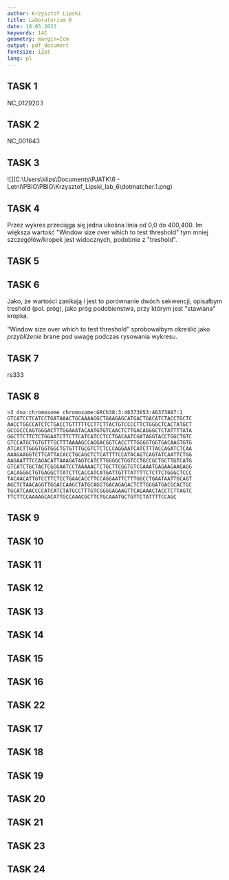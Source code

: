 ```yaml
---
author: Krzysztof Lipski
title: Laboratorium 6
date: 18.05.2023
keywords: 14C
geometry: margin=2cm
output: pdf_document
fontsize: 12pt
lang: pl
---
```


## TASK 1

NC_012920.1

## TASK 2

NC_001643

## TASK 3

![](C:\Users\klips\Documents\PJATK\6 - Letni\PBIO\PBIO\Krzysztof_Lipski_lab_6\dotmatcher.1.png)

## TASK 4

Przez wykres przeciąga się jedna ukośna linia od 0,0 do 400,400. Im większa wartość "Window size over which to test threshold" tym mniej szczegółów/kropek jest widocznych, podobnie z "treshold".

## TASK 5

## TASK 6

Jako, że wartości zanikają i jest to porównanie dwóch sekwencji, opisałbym treshold (pol. próg), jako próg podobienstwa, przy którym jest "stawiana" kropka.

“Window size over which to test threshold” spróbowałbym określić jako *przybliżenie* brane pod uwagę podczas rysowania wykresu.

## TASK 7

rs333

## TASK 8

```text
>3 dna:chromosome chromosome:GRCh38:3:46373053:46373887:1
GTCATCCTCATCCTGATAAACTGCAAAAGGCTGAAGAGCATGACTGACATCTACCTGCTC
AACCTGGCCATCTCTGACCTGTTTTTCCTTCTTACTGTCCCCTTCTGGGCTCACTATGCT
GCCGCCCAGTGGGACTTTGGAAATACAATGTGTCAACTCTTGACAGGGCTCTATTTTATA
GGCTTCTTCTCTGGAATCTTCTTCATCATCCTCCTGACAATCGATAGGTACCTGGCTGTC
GTCCATGCTGTGTTTGCTTTAAAAGCCAGGACGGTCACCTTTGGGGTGGTGACAAGTGTG
ATCACTTGGGTGGTGGCTGTGTTTGCGTCTCTCCCAGGAATCATCTTTACCAGATCTCAA
AAAGAAGGTCTTCATTACACCTGCAGCTCTCATTTTCCATACAGTCAGTATCAATTCTGG
AAGAATTTCCAGACATTAAAGATAGTCATCTTGGGGCTGGTCCTGCCGCTGCTTGTCATG
GTCATCTGCTACTCGGGAATCCTAAAAACTCTGCTTCGGTGTCGAAATGAGAAGAAGAGG
CACAGGGCTGTGAGGCTTATCTTCACCATCATGATTGTTTATTTTCTCTTCTGGGCTCCC
TACAACATTGTCCTTCTCCTGAACACCTTCCAGGAATTCTTTGGCCTGAATAATTGCAGT
AGCTCTAACAGGTTGGACCAAGCTATGCAGGTGACAGAGACTCTTGGGATGACGCACTGC
TGCATCAACCCCATCATCTATGCCTTTGTCGGGGAGAAGTTCAGAAACTACCTCTTAGTC
TTCTTCCAAAAGCACATTGCCAAACGCTTCTGCAAATGCTGTTCTATTTTCCAGC
```

## TASK 9

## TASK 10

## TASK 11

## TASK 12

## TASK 13

## TASK 14

## TASK 15

## TASK 16

## TASK 22

## TASK 17

## TASK 18

## TASK 19

## TASK 20

## TASK 21

## TASK 23

## TASK 24
